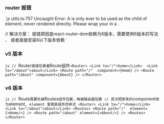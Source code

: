 ### router 报错

`js
utils.ts:757 Uncaught Error: A <Route> is only ever to be used as the child of <Routes> element, never rendered directly. Please wrap your <Route> in a <Routes>.

// 解决方案： 报错原因是react-router-dom依赖为6版本，需要使用6版本的写法 、  或者直接安装6以下版本依赖
`
### v5 版本
`js
// `Router`直接包裹着`Route组件`
<Router>
	<Link to="/">home</Link> 
	<Link to="/about">about</Link>
	<Route path="/"  component={Home} />
	<Route path="/about" component={About} />
</Router>
`
### v6 版本
`js
// `Route`需要先被`Routes`组件包裹，再被路由器包裹
// 其次把原来的`component`改为`element`, element 里面是组件的样式
<Router>
	<Link to="/">home</Link>
	<Link to="/about">about</Link>
	<Routes>
	    <Route path="/"  element={<Home/>} />
	    <Route path="/about" element={<About/>} />
	<Routes>
</Router>
`
